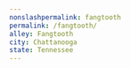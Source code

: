 ```yaml
---
﻿nonslashpermalink: fangtooth
permalink: /fangtooth/
alley: Fangtooth
city: Chattanooga
state: Tennessee
---
```

